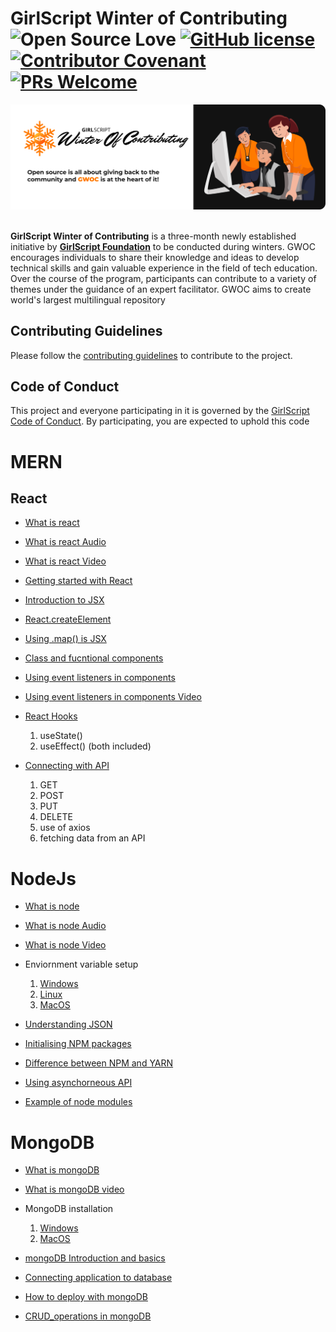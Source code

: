 # GirlScript Winter of Contributing <br/> ![Open Source Love](https://badges.frapsoft.com/os/v2/open-source.svg?v=103) [![GitHub license](https://img.shields.io/badge/license-MIT-blue.svg)](LICENSE) [![Contributor Covenant](https://img.shields.io/badge/Contributor%20Covenant-2.1-4baaaa.svg)](.github/CODE_OF_CONDUCT.md) [![PRs Welcome](https://img.shields.io/badge/PRs-welcome-green.svg)](.github/CONTRIBUTING.md) 

<img src="banner_readme.png"  style="max-width: 100%; height: auto;"/>

<br/>
<br/>

**GirlScript Winter of Contributing** is a three-month newly established initiative by **[GirlScript Foundation](https://www.girlscript.tech/home)** to be conducted during winters. GWOC encourages individuals to share their knowledge and ideas to develop technical skills and gain valuable experience in the field of tech education. Over the course of the program, participants can contribute to a variety of themes under the guidance of an expert facilitator. GWOC aims to create world's largest multilingual repository

<!-- ## Explore the topics
- [Frontend Web Development](./Frontend-Web-Development)
- [Backend Web Development](./Backend-Web-Development)
- [Android Development](./Android-development) -->

## Contributing Guidelines
Please follow the [contributing guidelines](./.github/CONTRIBUTING.md) to contribute to the project.

## Code of Conduct
This project and everyone participating in it is governed by the [GirlScript Code of Conduct](./.github/CODE_OF_CONDUCT.md). By participating, you are expected to uphold this code


# MERN 

## React 

- [What is react](https://github.com/girlscript/winter-of-contributing/blob/MERN/MERN/Topic/Frontend/React/1.1_What_is_React.md)
- [What is react Audio](https://github.com/girlscript/winter-of-contributing/blob/MERN/MERN/Topic/Frontend/React/1.1.What%20is%20React_Audio.md)
- [What is react Video](https://github.com/girlscript/winter-of-contributing/blob/MERN/MERN/Topic/Frontend/React/1.1_What_is_React(V).md)
- [Getting started with React](https://github.com/girlscript/winter-of-contributing/blob/MERN/MERN/Topic/Frontend/React/1.2_Getting_started_with_React.md)
- [Introduction to JSX](https://github.com/girlscript/winter-of-contributing/blob/MERN/MERN/Topic/Frontend/React/2.1_Introduction_to_JSX.md)
- [React.createElement](https://github.com/girlscript/winter-of-contributing/blob/MERN/MERN/Topic/Frontend/React/2.3_Basics_of_React.createElement().ipynb)
- [Using .map() is JSX](https://github.com/girlscript/winter-of-contributing/blob/MERN/MERN/Topic/Frontend/React/2.5_Using_map()_in_JSX.md)
- [Class and fucntional components](https://github.com/girlscript/winter-of-contributing/blob/MERN/MERN/Topic/Frontend/React/3.1_Class_and_Functional_Components.md)
- [Using event listeners in components](https://github.com/girlscript/winter-of-contributing/blob/MERN/MERN/Topic/Frontend/React/3.2_Using_event_listeners_in_components.md)
- [Using event listeners in components Video](https://github.com/girlscript/winter-of-contributing/blob/MERN/MERN/Topic/Frontend/React/3.2_Using_event_listeners_in_components(V).md)

- [React Hooks](https://github.com/girlscript/winter-of-contributing/blob/MERN/MERN/Topic/Frontend/React/5.2_REACT_HOOKS.md)
  1. useState()
  2. useEffect()  (both included)

- [Connecting with API](https://github.com/girlscript/winter-of-contributing/blob/MERN/MERN/Topic/Frontend/React/5.1_Connecting_with_API.md)
  1. GET 
  2. POST
  3. PUT
  4. DELETE
  5. use of axios 
  6. fetching data from an API


# NodeJs
- [What is node](https://github.com/girlscript/winter-of-contributing/blob/MERN/MERN/Topic/Backend/Node/1.1_What_is_node.md)
- [What is node Audio](https://github.com/girlscript/winter-of-contributing/blob/MERN/MERN/Topic/Backend/Node/1.1%20What_is_NodeJs(A).md)
- [What is node Video](https://github.com/girlscript/winter-of-contributing/blob/MERN/MERN/Topic/Backend/Node/1.1_What_is_node(V).md)
- Enviornment variable setup
  1. [Windows](https://github.com/girlscript/winter-of-contributing/blob/MERN/MERN/Topic/Backend/Node/1.2_Environment%20Setup-Windows.md)
  2. [Linux](https://github.com/girlscript/winter-of-contributing/blob/MERN/MERN/Topic/Backend/Node/1.4_Environment_Setup-Linux.md)
  3. [MacOS](https://github.com/girlscript/winter-of-contributing/blob/MERN/MERN/Topic/Backend/Node/1.3_Environment_Setup_on_macOS.md)

- [Understanding JSON](https://github.com/girlscript/winter-of-contributing/blob/MERN/MERN/Topic/Backend/Node/3.1_JSON.md)
- [Initialising NPM packages](https://github.com/girlscript/winter-of-contributing/blob/MERN/MERN/Topic/Backend/Node/2.1_Initialize_npm_package.md)
- [Difference between NPM and YARN](https://github.com/girlscript/winter-of-contributing/blob/MERN/MERN/Topic/Backend/Node/1.5_NPM_vs_Yarn.md)
- [Using asynchorneous API](https://github.com/girlscript/winter-of-contributing/blob/MERN/MERN/Topic/Backend/Node/5.2_How_to_use_asynchronous_APIs.md)
- [Example of node modules](https://github.com/girlscript/winter-of-contributing/blob/MERN/MERN/Topic/Backend/Node/4.2_Example%20of%20using%20modules.md)

# MongoDB
- [What is mongoDB](https://github.com/girlscript/winter-of-contributing/blob/MERN/MERN/Topic/Backend/MongoDB/1.1_What_is_MongoDB.md)
- [What is mongoDB video](https://github.com/girlscript/winter-of-contributing/blob/MERN/MERN/Topic/Backend/MongoDB/1.1%20What%20is%20MongoDB(V).md)
- MongoDB installation
  1. [Windows](https://github.com/girlscript/winter-of-contributing/blob/MERN/MERN/Topic/Backend/MongoDB/2.1_MongoDB_Installation_and_Configuration_Windows.md)
  2. [MacOS](https://github.com/girlscript/winter-of-contributing/blob/MERN/MERN/Topic/Backend/MongoDB/2.2_MongoDB_Installation_and_Configuration_MacOS.md)
  
- [mongoDB Introduction and basics](https://github.com/girlscript/winter-of-contributing/blob/MERN/MERN/Topic/Backend/MongoDB/5.1_Mongoose_Introduction_and_Installation.md)
- [Connecting application to database](https://github.com/girlscript/winter-of-contributing/blob/MERN/MERN/Topic/Backend/MongoDB/5.2_Connecting_application_to_database_using_Mongoose.md)
- [How to deploy with mongoDB](https://github.com/girlscript/winter-of-contributing/blob/MERN/MERN/Topic/Backend/MongoDB/6.1_How_to_Deploy_with_MongoDB_Atlas.md)
- [CRUD_operations in mongoDB](https://github.com/girlscript/winter-of-contributing/blob/MERN/MERN/Topic/Backend/MongoDB/3.2_CRUD_Operations_in_MongoDB.md)
